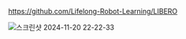 

https://github.com/Lifelong-Robot-Learning/LIBERO

![스크린샷 2024-11-20 22-22-33](https://github.com/user-attachments/assets/a3e359f8-ab99-4919-811c-3ea9c0744b82)